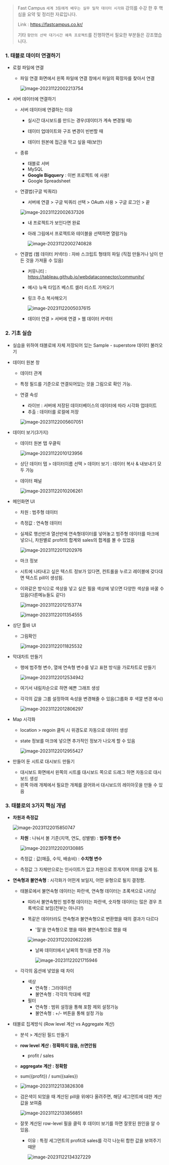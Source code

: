 > Fast Campus `세계 3등에게 배우는 실무 밀착 데이터 시각화` 강의를 수강 한 후 핵심을 요약 및 정리한 자료입니다.
>
> Link : https://fastcampus.co.kr/
>
> 기타 `항만의 선박 대기시간 예측 프로젝트`를 진행하면서 필요한 부분들은 강조했습니다.

### 1. 태블로 데이터 연결하기

* 로컬 파일에 연결

  * 파일 연결 화면에서 왼쪽 파일에 연결 창에서 파일의 확장자를 찾아서 연결

    ![image-20231122002213754](C:\Users\123\AppData\Roaming\Typora\typora-user-images\image-20231122002213754.png)

* 서버 데이터에 연결하기

  * 서버 데이터에 연결하는 이유

    * 실시간 대시보드를 만드는 경우(데이터가 계속 변경될 때)

    * 데이터 업데이트와 구조 변경이 빈번할 때
    * 데이터 원본에 접근을 막고 싶을 때(보안)

  * 종류

    * 태블로 서버
    * MySQL
    * **Google Bigquery** : 이번 프로젝트 에 사용!
    * Google Spreadsheet

  * 연결법(구글 빅쿼리)

    * 서버에 연결 > 구글 빅쿼리 선택 > OAuth 사용 > 구글 로그인 > 끝

    ![image-20231122002637326](C:\Users\123\AppData\Roaming\Typora\typora-user-images\image-20231122002637326.png)

    * 내 프로젝트가 보인다면 완료

    * 아래 그림에서 프로젝트와 테이블을 선택하면 열람가능

      ![image-20231122002740828](C:\Users\123\AppData\Roaming\Typora\typora-user-images\image-20231122002740828.png)

  * 연결법 (웹 데이터 커넥터) : 자바 스크립트 형태의 파일 (직접 만들거나 남이 만든 것을 가져올 수 있음)

    * 커뮤니티 : https://tableau.github.io/webdataconnector/community/

    * 예시) 뉴욕 타임즈 베스트 셀러 리스트 가져오기

    * 링크 주소 복사해오기

      ![image-20231122005037615](C:\Users\123\AppData\Roaming\Typora\typora-user-images\image-20231122005037615.png)

    * 데이터 연결 > 서버에 연결 > 웹 데이터 커넥터

### 2. 기초 실습

* 실습을 위하여 태블로에 자체 저장되어 있는 Sample - superstore 데이터 불러오기

* 데이터 원본 창

  * 데이터 관계

  * 특정 필드를 기준으로 연결되어있는 것을 그림으로 확인 가능.

  * 연결 속성

    * 라이브 : 서버에 저장된 데이터베이스의 데이터에 따라 시각화 업데이트
    * 추출 : 데이터를 로컬에 저장

    ![image-20231122005607051](C:\Users\123\AppData\Roaming\Typora\typora-user-images\image-20231122005607051.png)

* 데이터 보기(3가지)

  * 데이터 원본 탭 우클릭

    ![image-20231122010123956](C:\Users\123\AppData\Roaming\Typora\typora-user-images\image-20231122010123956.png)

  * 상단 데이터 탭 > 데이터이름 선택 > 데이터 보기 : 데이터 복사 & 내보내기 모두 가능

  * 데이터 패널

    ![image-20231122010206261](C:\Users\123\AppData\Roaming\Typora\typora-user-images\image-20231122010206261.png)

* 메인화면 UI

  * 차원 : 범주형 데이터

  * 측정값 : 연속형 데이터

  * 실제로 행선반과 열선반에 연속형데이터를 넣어놓고 범주형 데이터를 마크에 넣으니, 차원별로 profit의 합계와 sales의 합계를 볼 수 있었음

    ![image-20231122011202976](C:\Users\123\AppData\Roaming\Typora\typora-user-images\image-20231122011202976.png)

  * 마크 정보

  * 시트에 나타내고 싶은 텍스트 정보가 있다면, 컨트롤을 누르고 레이블에 갖다대면 텍스트 pill이 생성됨.

  * 이와같은 방식으로 색상을 넣고 싶은 필을 색상에 넣으면 다양한 색상을 바꿀 수 있음(다른메뉴들도 같다)

    ![image-20231122012153774](C:\Users\123\AppData\Roaming\Typora\typora-user-images\image-20231122012153774.png)

    ![image-20231122011354555](C:\Users\123\AppData\Roaming\Typora\typora-user-images\image-20231122011354555.png)

* 상단 툴바 UI

  * 그림확인

    ![image-20231122011825532](C:\Users\123\AppData\Roaming\Typora\typora-user-images\image-20231122011825532.png)

* 막대차트 만들기

  * 행에 범주형 변수, 열에 연속형 변수를 넣고 표현 방식을 가로차트로 만들기

    ![image-20231122012534942](C:\Users\123\AppData\Roaming\Typora\typora-user-images\image-20231122012534942.png)

  * 여기서 내림차순으로 하면 예쁜 그래프 생성

  * 각각의 값을 그룹 설정하여 속성을 변경해줄 수 있음(그룹화 후 색깔 변경 예시)

    ![image-20231122012806297](C:\Users\123\AppData\Roaming\Typora\typora-user-images\image-20231122012806297.png)

* Map 시각화

  * location > regoin 클릭 시 위경도로 자동으로 데이터 생성

  * state 정보를 마크에 넣으면 추가적인 정보가 나오게 할 수 있음

    ![image-20231122012955427](C:\Users\123\AppData\Roaming\Typora\typora-user-images\image-20231122012955427.png)

* 만들어 둔 시트로 대시보드 만들기

  * 대시보드 화면에서 왼쪽의 시트를 대시보드 쪽으로 드래그 하면 자동으로 대시보드 생성
  * 왼쪽 아래 개체에서 필요한 개체를 끌어와서 대시보드의 레이아웃을 만들 수 있음

### 3. 태블로의 3가지 핵심 개념

* **차원과 측정값**

  ![image-20231122015850747](C:\Users\123\AppData\Roaming\Typora\typora-user-images\image-20231122015850747.png)

  * **차원** : 나눠서 볼 기준(지역, 연도, 성별별) : **범주형 변수**

    ![image-20231122020130885](C:\Users\123\AppData\Roaming\Typora\typora-user-images\image-20231122020130885.png)

  * 측정값 : 값(매출, 수익, 배송비) : **수치형 변수**

  * 측정값 그 자체만으로는 인사이트가 없고 차원으로 쪼개지며 의미를 갖게 됨.

* **연속형과 불연속형** : 시각화가 어떤게 보일지, 어떤 유형으로 될지 결정함.

  * 태블로에서 불연속형 데이터는 파란색, 연속형 데이터는 초록색으로 나타남

    * 따라서 불연속형인 범주형 데이터는 파란색, 숫자형 데이터는 많은 경우 초록색으로 보임(전부는 아니다!)

    * 똑같은 데이터라도 연속형과 불연속형으로 변환했을 때의 결과가 다르다

      * '월'을 연속형으로 했을 때와 불연속형으로 했을 때

      ![image-20231122020622285](C:\Users\123\AppData\Roaming\Typora\typora-user-images\image-20231122020622285.png)

      * 날짜 데이터에서 날짜의 형식을 변경 가능

        ![image-20231122021715946](C:\Users\123\AppData\Roaming\Typora\typora-user-images\image-20231122021715946.png)

  * 각각의 옵션에 넣었을 때 차이

    * 색상
      * 연속형 : 그라데이션
      * 불연속형 : 각각의 막대에 색깔
    * 필터
      * 연속형 : 범위 설정을 통해 포함 제외 설정가능
      * 불연속형 : +/- 버튼을 통해 설정 가능

* 태블로 집계방식 (Row level 계산 vs Aggregate 계산)

  * 분석 > 계산된 필드 만들기
  * **row level 계산 : 정확하지 않음, 쓰면안됨**
    * profit / sales

  * **aggregate 계산 : 정확함**
  * sum({profit}) / sum({sales})

  * ![image-20231122133826308](C:\Users\123\Desktop\마크다운\SQLD\assets\image-20231122133826308.png)

  * 검은색이 되었을 때 계산된 pill을 위에다 올려주면, 해당 세그먼트에 대한 계산 값을 보여줌

    ![image-20231122133856851](C:\Users\123\Desktop\마크다운\SQLD\assets\image-20231122133856851.png)

  * 잘못 계산된 row-level 필을 클릭 후 데이터 보기를 하면 잘못된 원인을 알 수 있음.

    * 이유 : 특정 세그먼트의 profit과 sales를 각각 나눈뒤 합한 값을 보여주기 때문

      ![image-20231122134327229](C:\Users\123\Desktop\마크다운\SQLD\assets\image-20231122134327229.png)

    
